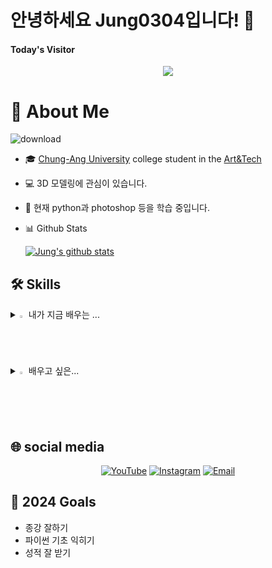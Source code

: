 # 안녕하세요 Jung0304입니다! 👋

#### Today's Visitor
<div align=center>

<a href="https://hits.seeyoufarm.com"><img src="https://hits.seeyoufarm.com/api/count/incr/badge.svg?url=https%3A%2F%2Fgithub.com%2FJung0304&count_bg=%23C73DB6&title_bg=%23555555&icon=&icon_color=%23E7E7E7&title=hits&edge_flat=false"/></a>
</div>

# 🚀 About Me
![download](https://github.com/user-attachments/assets/0d922a33-b8a6-4fb5-b6d0-5b4d78cd3b67)
- 🎓 [Chung-Ang University](https://www.cau.ac.kr/index.do)
college student in the [Art&Tech](https://www.cau.ac.kr/cms/FR_CON/index.do?MENU_ID=1700)
- 💻 3D 모델링에 관심이 있습니다.
- 🌱 현재 python과 photoshop 등을 학습 중입니다.
- 📊 Github Stats
  
  [![Jung's github stats](https://github-readme-stats.vercel.app/api?username=Jung0304)](https://github.com/anuraghazra/github-readme-stats)

## 🛠 Skills
<details>
<summary>
  <img src="https://raw.githubusercontent.com/Tarikul-Islam-Anik/Animated-Fluent-Emojis/master/Emojis/Hand%20gestures/Eyes.png" alt="Eyes" width="2%" /> 내가 지금 배우는 ... 
</summary>
   <br>
  
  ![c](https://img.shields.io/badge/C-00599C?style=for-the-badge&logo=c&logoColor=white) ![python](https://img.shields.io/badge/Python-14354C?style=for-the-badge&logo=python&logoColor=white)

</details>

<details>
<summary>
  <img src="https://raw.githubusercontent.com/Tarikul-Islam-Anik/Animated-Fluent-Emojis/master/Emojis/Hand%20gestures/Eyes.png" alt="Eyes" width="2%" /> 배우고 싶은...
</summary>
   <br>
  
![js](https://img.shields.io/badge/JavaScript-F7DF1E?style=for-the-badge&logo=JavaScript&logoColor=white) ![java](https://img.shields.io/badge/Java-ED8B00?style=for-the-badge&logo=openjdk&logoColor=white) ![c](https://img.shields.io/badge/C-00599C?style=for-the-badge&logo=c&logoColor=white) ![python](https://img.shields.io/badge/Python-14354C?style=for-the-badge&logo=python&logoColor=white)

</details>


## 🌐 social media
<div align=center>
  
[![YouTube](https://img.shields.io/badge/Subscribe-red?style=for-the-badge&logo=youtube&logoColor=white)](https://www.youtube.com/@2256jungyoonji) 
[![Instagram](https://img.shields.io/badge/Instagram-%23E4405F.svg?style=for-the-badge&logo=Instagram&logoColor=white)](https://www.instagram.com/jungyoonjiii/)
[![Email](https://img.shields.io/badge/Email-D14836?style=for-the-badge&logo=gmail&logoColor=white)](mailto:ynji0403@naver.com)
</div>

## 🎯 2024 Goals
- 종강 잘하기
- 파이썬 기초 익히기
- 성적 잘 받기
  
<!--
**Jung0304/Jung0304** is a ✨ _special_ ✨ repository because its `README.md` (this file) appears on your GitHub profile.

Here are some ideas to get you started:

- 🔭 I’m currently working on ...
- 🌱 I’m currently learning ...
- 👯 I’m looking to collaborate on ...
- 🤔 I’m looking for help with ...
- 💬 Ask me about ...
- 📫 How to reach me: ...
- 😄 Pronouns: ...
- ⚡ Fun fact: ...
-->
